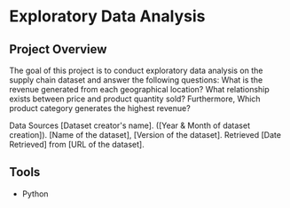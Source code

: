 # Exploratory Data Analysis
## Project Overview
The goal of this project is to conduct exploratory data analysis on the supply chain dataset and answer the following questions: What is the revenue generated from each geographical location? What relationship exists between price and product quantity sold?  Furthermore, Which product category generates the highest revenue?

Data Sources
[Dataset creator's name]. ([Year &amp; Month of dataset creation]). [Name of the dataset], [Version of the dataset]. Retrieved [Date Retrieved] from [URL of the dataset].

## Tools 
- Python
